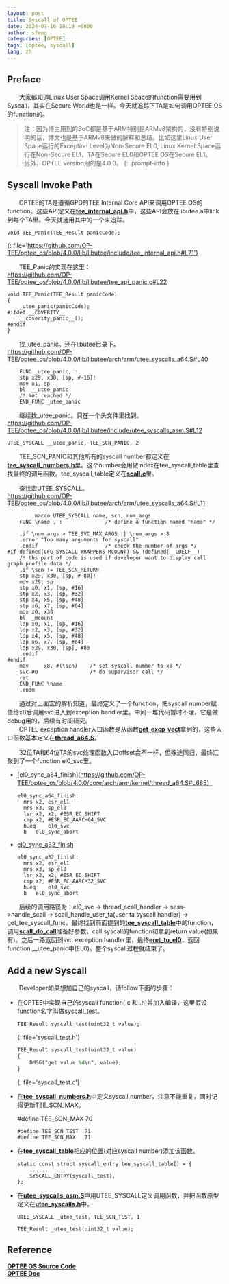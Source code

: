 ```yaml
---
layout: post
title: Syscall of OPTEE
date: 2024-07-16 18:19 +0800
author: sfeng
categories: [OPTEE]
tags: [optee, syscall]
lang: zh
---
```


## Preface
&emsp;&emsp;大家都知道Linux User Space调用Kernel Space的function需要用到Syscall，其实在Secure World也是一样。今天就追踪下TA是如何调用OPTEE OS的function的。  

> 注：因为博主用到的SoC都是基于ARM特别是ARMv8架构的，没有特别说明的话，博文也是基于ARMv8来做的解释和总结。比如这里Linux User Space运行的Exception Level为Non-Secure EL0, Linux Kernel Space运行在Non-Secure EL1，TA在Secure EL0和OPTEE OS在Secure EL1。  
> 另外，OPTEE version用的是4.0.0。
{: .prompt-info }

## Syscall Invoke Path
&emsp;&emsp;OPTEE的TA是遵循GPD的TEE Internal Core API来调用OPTEE OS的function。这些API定义在[**tee_internal_api.h**](https://github.com/OP-TEE/optee_os/blob/4.0.0/lib/libutee/include/tee_internal_api.h)中，这些API会放在libutee.a中link到每个TA里。今天就选用其中的一个来追踪。  

```sass
void TEE_Panic(TEE_Result panicCode);
```
{: file='https://github.com/OP-TEE/optee_os/blob/4.0.0/lib/libutee/include/tee_internal_api.h#L71'}

&emsp;&emsp;TEE_Panic的实现在这里：  
<https://github.com/OP-TEE/optee_os/blob/4.0.0/lib/libutee/tee_api_panic.c#L22>

```
void TEE_Panic(TEE_Result panicCode)
{
	_utee_panic(panicCode);
#ifdef __COVERITY__
	__coverity_panic__();
#endif
}
```

&emsp;&emsp;找_utee_panic。还在libutee目录下。  
<https://github.com/OP-TEE/optee_os/blob/4.0.0/lib/libutee/arch/arm/utee_syscalls_a64.S#L40>

```
	FUNC _utee_panic, :
	stp	x29, x30, [sp, #-16]!
	mov	x1, sp
	bl	__utee_panic
	/* Not reached */
	END_FUNC _utee_panic
```

&emsp;&emsp;继续找_utee_panic。只在一个头文件里找到。  
<https://github.com/OP-TEE/optee_os/blob/4.0.0/lib/libutee/include/utee_syscalls_asm.S#L12>

```
UTEE_SYSCALL __utee_panic, TEE_SCN_PANIC, 2
```

&emsp;&emsp;TEE_SCN_PANIC和其他所有的syscall number都定义在[**tee_syscall_numbers.h**](https://github.com/OP-TEE/optee_os/blob/4.0.0/lib/libutee/include/tee_syscall_numbers.h)里。这个number会用做index在tee_syscall_table里查找最终的调用函数。tee_syscall_table定义在[**scall.c**](https://github.com/OP-TEE/optee_os/blob/4.0.0/core/kernel/scall.c#L51)里。  

&emsp;&emsp;查找宏UTEE_SYSCALL。  
<https://github.com/OP-TEE/optee_os/blob/4.0.0/lib/libutee/arch/arm/utee_syscalls_a64.S#L11>

```
        .macro UTEE_SYSCALL name, scn, num_args
	FUNC \name , :              /* define a function named "name" */

	.if \num_args > TEE_SVC_MAX_ARGS || \num_args > 8
	.error "Too many arguments for syscall"
	.endif                      /* check the number of args */
#if defined(CFG_SYSCALL_WRAPPERS_MCOUNT) && !defined(__LDELF__)
    /* ths part of code is used if developer want to display call graph profile data */
	.if \scn != TEE_SCN_RETURN
	stp	x29, x30, [sp, #-80]!
	mov	x29, sp
	stp	x0, x1, [sp, #16]
	stp	x2, x3, [sp, #32]
	stp	x4, x5, [sp, #48]
	stp	x6, x7, [sp, #64]
	mov	x0, x30
	bl	_mcount
	ldp	x0, x1, [sp, #16]
	ldp	x2, x3, [sp, #32]
	ldp	x4, x5, [sp, #48]
	ldp	x6, x7, [sp, #64]
	ldp	x29, x30, [sp], #80
	.endif
#endif
    mov     x8, #(\scn)    /* set syscall number to x8 */
    svc #0                 /* do supervisor call */
    ret
    END_FUNC \name
    .endm
```

&emsp;&emsp;通过对上面宏的解析知道，最终定义了一个function，把syscall number赋值给x8后调用svc进入到exception handler里。中间一堆代码暂时不理，它是做debug用的，后续有时间研究。  
&emsp;&emsp;OPTEE exception handler入口函数是从函数[**get_excp_vect**](https://github.com/OP-TEE/optee_os/blob/4.0.0/core/arch/arm/kernel/thread.c#L694)拿到的，这些入口函数基本定义在[**thread_a64.S**](https://github.com/OP-TEE/optee_os/blob/4.0.0/core/arch/arm/kernel/thread_a64.S)。

&emsp;&emsp;32位TA和64位TA的svc处理函数入口offset会不一样，但殊途同归，最终汇聚到了一个function el0_svc里。  
- [el0_sync_a64_finish](https://github.com/OP-TEE/optee_os/blob/4.0.0/core/arch/arm/kernel/thread_a64.S#L685）  
  
  ```
  el0_sync_a64_finish:
	mrs	x2, esr_el1
	mrs	x3, sp_el0
	lsr	x2, x2, #ESR_EC_SHIFT
	cmp	x2, #ESR_EC_AARCH64_SVC
	b.eq	el0_svc
	b	el0_sync_abort
  ```

- [el0_sync_a32_finish](https://github.com/OP-TEE/optee_os/blob/4.0.0/core/arch/arm/kernel/thread_a64.S#L693)  
  
  ```
  el0_sync_a32_finish:
	mrs	x2, esr_el1
	mrs	x3, sp_el0
	lsr	x2, x2, #ESR_EC_SHIFT
	cmp	x2, #ESR_EC_AARCH32_SVC
	b.eq	el0_svc
	b	el0_sync_abort
  ```

&emsp;&emsp;后续的调用路径为：el0_svc -> thread_scall_handler -> sess->handle_scall -> scall_handle_user_ta(user ta syscall handler) -> get_tee_syscall_func。最终找到前面提到的[**tee_syscall_table**](https://github.com/OP-TEE/optee_os/blob/4.0.0/core/kernel/scall.c#L51)中的function，调用[**scall_do_call**](https://github.com/OP-TEE/optee_os/blob/4.0.0/core/arch/arm/kernel/arch_scall_a64.S#L33)准备好参数，call syscall的function和拿到return value(如果有)。之后一路返回到svc exception handler里，最终[**eret_to_el0**](https://github.com/OP-TEE/optee_os/blob/4.0.0/core/arch/arm/kernel/thread_a64.S#L1108)，返回function __utee_panic中(EL0)。整个syscall过程就结束了。  

## Add a new Syscall
&emsp;&emsp;Developer如果想加自己的syscall，请follow下面的步骤：  
- 在OPTEE中实现自己的syscall function(.c 和 .h)并加入编译，这里假设function名字叫做syscall_test。  
  
  ```sass
  TEE_Result syscall_test(uint32_t value);
  ```
  {: file='syscall_test.h'}

  ```sass
  TEE_Result syscall_test(uint32_t value)
  {
      DMSG("get value %d\n", value);
  }
  ```
  {: file='syscall_test.c'}

- 在[**tee_syscall_numbers.h**](https://github.com/OP-TEE/optee_os/blob/4.0.0/lib/libutee/include/tee_syscall_numbers.h)中定义syscall number，注意不能重复，同时记得更新TEE_SCN_MAX。  
  
  ~~#define TEE_SCN_MAX	70~~
  ```
  #define TEE_SCN_TEST	71
  #define TEE_SCN_MAX	71
  ```
 
- 在[**tee_syscall_table**](https://github.com/OP-TEE/optee_os/blob/4.0.0/core/kernel/scall.c#L51)相应的位置(对应syscall number)添加该函数。  
  
  ```
  static const struct syscall_entry tee_syscall_table[] = {
      ......
      SYSCALL_ENTRY(syscall_test),
  };
  ```

- 在[**utee_syscalls_asm.S**](https://github.com/OP-TEE/optee_os/blob/4.0.0/lib/libutee/include/utee_syscalls_asm.S)中用UTEE_SYSCALL定义调用函数，并把函数原型定义在[**utee_syscalls.h**](https://github.com/OP-TEE/optee_os/blob/4.0.0/lib/libutee/include/utee_syscalls.h)中。
  
  ```
  UTEE_SYSCALL _utee_test, TEE_SCN_TEST, 1
  ```

  ```
  TEE_Result _utee_test(uint32_t value);
  ```

## Reference

[**OPTEE OS Source Code**](https://github.com/OP-TEE/optee_os/tree/4.0.0)  
[**OPTEE Doc**](https://optee.readthedocs.io/en/latest/architecture/core.html)
